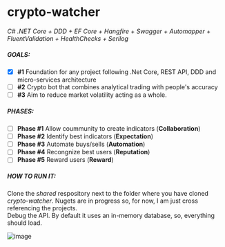 # crypto-watcher
_C# .NET Core + DDD + EF Core + Hangfire + Swagger + Automapper + FluentValidation + HealthChecks + Serilog_

##### GOALS:
- [x] **#1** Foundation for any project following .Net Core, REST API, DDD and micro-services architecture  
- [ ] **#2** Crypto bot that combines analytical trading with people's accuracy 
- [ ] **#3** Aim to reduce market volatility acting as a whole.

##### PHASES:
- [ ]  **Phase #1** Allow coummunity to create indicators (**Collaboration**) 
- [ ]  **Phase #2** Identify best indicators (**Expectation**)  
- [ ]  **Phase #3** Automate buys/sells (**Automation**)
- [ ]  **Phase #4** Recongnize best users (**Reputation**)  
- [ ]  **Phase #5** Reward users (**Reward**)

##### HOW TO RUN IT:
Clone the _shared_ respository next to the folder where you have cloned _crypto-watcher_. Nugets are in progress so, for now, I am just cross referencing the projects.<BR>
Debug the API. By default it uses an in-memory database, so, everything should load.


![image](https://user-images.githubusercontent.com/1844530/49256679-328eca80-f406-11e8-9e74-26ee9c9b55a6.png)




